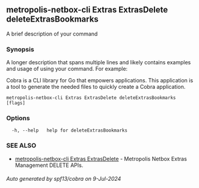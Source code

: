 ## metropolis-netbox-cli Extras ExtrasDelete deleteExtrasBookmarks

A brief description of your command

### Synopsis

A longer description that spans multiple lines and likely contains examples
and usage of using your command. For example:

Cobra is a CLI library for Go that empowers applications.
This application is a tool to generate the needed files
to quickly create a Cobra application.

```
metropolis-netbox-cli Extras ExtrasDelete deleteExtrasBookmarks [flags]
```

### Options

```
  -h, --help   help for deleteExtrasBookmarks
```

### SEE ALSO

* [metropolis-netbox-cli Extras ExtrasDelete]()	 - Metropolis Netbox Extras Management DELETE APIs.

###### Auto generated by spf13/cobra on 9-Jul-2024
